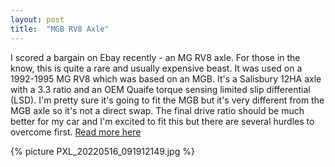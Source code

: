 ```yaml
---
layout: post
title:  "MGB RV8 Axle"
---
```

I scored a bargain on Ebay recently - an MG RV8 axle. For those in the know, this is quite a rare and usually expensive beast. It was used on a 1992-1995 MG RV8 which was based on an MGB. It's a Salisbury 12HA axle with a 3.3 ratio and an OEM Quaife torque sensing limited slip differential (LSD). I'm pretty sure it's going to fit the MGB but it's very different from the MGB axle so it's not a direct swap. The final drive ratio should be much better for my car and I'm excited to fit this but there are several hurdles to overcome first. [Read more here](/engineswap/axle/)

{% picture PXL_20220516_091912149.jpg %}
